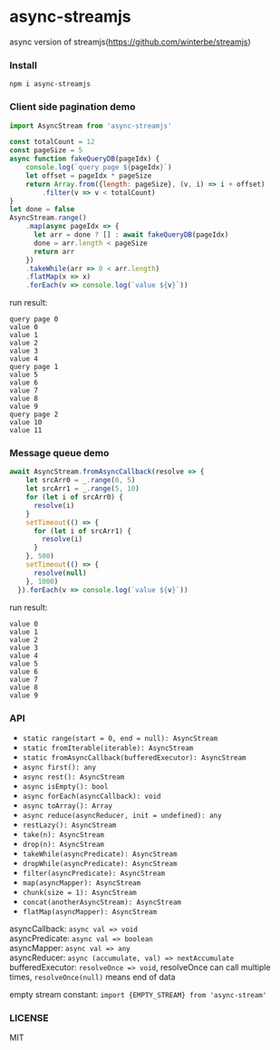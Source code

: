 # async-streamjs
async version of streamjs(https://github.com/winterbe/streamjs)

### Install
 `npm i async-streamjs`

### Client side pagination demo
```js
import AsyncStream from 'async-streamjs'

const totalCount = 12
const pageSize = 5
async function fakeQueryDB(pageIdx) {
    console.log(`query page ${pageIdx}`)
    let offset = pageIdx * pageSize
    return Array.from({length: pageSize}, (v, i) => i + offset)
        .filter(v => v < totalCount)
}
let done = false
AsyncStream.range()
    .map(async pageIdx => {
      let arr = done ? [] : await fakeQueryDB(pageIdx)
      done = arr.length < pageSize
      return arr
    })
    .takeWhile(arr => 0 < arr.length)
    .flatMap(x => x)
    .forEach(v => console.log(`value ${v}`))
```
run result:
```
query page 0
value 0
value 1
value 2
value 3
value 4
query page 1
value 5
value 6
value 7
value 8
value 9
query page 2
value 10
value 11
```

### Message queue demo
```js
await AsyncStream.fromAsyncCallback(resolve => {
    let srcArr0 = _.range(0, 5)
    let srcArr1 = _.range(5, 10)
    for (let i of srcArr0) {
      resolve(i)
    }
    setTimeout(() => {
      for (let i of srcArr1) {
        resolve(i)
      }
    }, 500)
    setTimeout(() => {
      resolve(null)
    }, 1000)
  }).forEach(v => console.log(`value ${v}`))
```
run result:
```
value 0
value 1
value 2
value 3
value 4
value 5
value 6
value 7
value 8
value 9
```


### API
 * `static range(start = 0, end = null): AsyncStream`
 * `static fromIterable(iterable): AsyncStream`
 * `static fromAsyncCallback(bufferedExecutor): AsyncStream`
 * `async first(): any`
 * `async rest(): AsyncStream`
 * `async isEmpty(): bool`
 * `async forEach(asyncCallback): void`
 * `async toArray(): Array`
 * `async reduce(asyncReducer, init = undefined): any`
 * `restLazy(): AsyncStream`
 * `take(n): AsyncStream`
 * `drop(n): AsyncStream`
 * `takeWhile(asyncPredicate): AsyncStream`
 * `dropWhile(asyncPredicate): AsyncStream`
 * `filter(asyncPredicate): AsyncStream`
 * `map(asyncMapper): AsyncStream`
 * `chunk(size = 1): AsyncStream`
 * `concat(anotherAsyncStream): AsyncStream`
 * `flatMap(asyncMapper): AsyncStream`

asyncCallback: `async val => void`    
asyncPredicate: `async val => boolean`    
asyncMapper: `async val => any`    
asyncReducer: `async (accumulate, val) => nextAccumulate`    
bufferedExecutor: `resolveOnce => void`, resolveOnce can call multiple times, `resolveOnce(null)` means end of data    

empty stream constant: `import {EMPTY_STREAM} from 'async-stream'`

### LICENSE
 MIT

